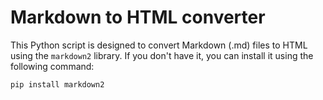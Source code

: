 # Markdown to HTML converter

This Python script is designed to convert Markdown (.md) files to HTML using the `markdown2` library. If you don't have it, you can install it using the following command:

```bash
pip install markdown2
```
